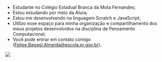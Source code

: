 - Estudante no Colégio Estadual Branca da Mota Fernandes;
- Estou estudando por meio da Alura;
- Estou me desenvolvendo na linguagem Scratch e JavaScript;
- Utilizo esse espaço para minha organização e compartilhamento dos meus projetos desenvolvidos na disciplina de Pensamento Computacional;
- Você pode entrar em contato comigo (Felipe.Bagagi.Almeida@escola.pr.gov.br).

![](https://steamuserimages-a.akamaihd.net/ugc/1014944622397188806/F429CCFE5D8D08747A2FBB9653EB2F28957F027D/?imw=5000&imh=5000&ima=fit&impolicy=Letterbox&imcolor=)

  
